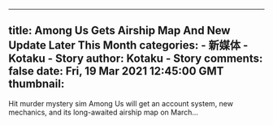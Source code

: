 
---
title: Among Us Gets Airship Map And New Update Later This Month
categories: 
    - 新媒体
    - Kotaku - Story
author: Kotaku - Story
comments: false
date: Fri, 19 Mar 2021 12:45:00 GMT
thumbnail: 
---

<div>   
Hit murder mystery sim Among Us will get an account system, new mechanics, and its long-awaited airship map on March…  
</div>
            
